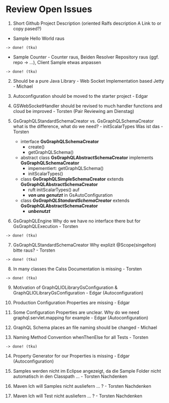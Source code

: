 # Review Open Issues 
1. Short Github Project Description (oriented Ralfs description A Link to or copy pased?)
- Sample Hello World raus 

```
-> done! (tku)
```

- Sample Counter - Counter raus, Beiden Resolver Repository raus (ggf. repo -> ...), Client Sample etwas anpassen 

```
-> done! (tku)
```

2. Should be a pure Java Library - Web Socket Implementation based Jetty - Michael 
3. Autoconfiguration should be moved to the starter project - Edgar 

4. GSWebSocketHandler should be revised to much handler functions and cloud be improved  - Torsten (Pair Reviewing am Dienstag)

5. GsGraphQLStandardSchemaCreator vs. GsGraphQLSchemaCreator what is the difference, what do we need? - initScalarTypes Was ist das - Torsten 

   - interface **GsGraphQLSchemaCreator**
     - create()
     - getGraphQLSchema()
   - abstract class **GsGraphQLAbstractSchemaCreator** implements **GsGraphQLSchemaCreator**
     - impementiert: getGraphQLSchema()
     - initScalarTypes()
   - class **GsGraphQLSimpleSchemaCreator** extends **GsGraphQLAbstractSchemaCreator**
     - ruft initScalarTypes() auf
     - ***von uns genutzt*** in GsAutoConfiguration
   - class **_GsGraphQLStandardSchemaCreator_** extends **GsGraphQLAbstractSchemaCreator**
     - ***unbenutzt***

6. GsGraphQLEngine Why do we have no interface there but for GsGraphQLExecution - Torsten 

```
-> done! (tku)
```

7. GsGraphQLStandardSchemaCreator Why explizit @Scope(singelton) bitte raus? - Torsten 

```
-> done! (tku)
```

8. In many classes the Calss Documentation is missing - Torsten 

```
-> done! (tku)
```

9. Motivation of GraphQLIOLibraryGsConfiguration & GraphQLIOLibraryGsConfiguration - Edgar (Autoconfiguration)
10. Production Configuration Properties are missing - Edgar 
11. Some Configuration Properties are unclear. Why do we need graphql.servlet.mapping for example - Edgar (Autoconfiguration)
12. GraphQL Schema places an file naming should be changed - Michael 

13. Naming Method Convention whenThenElse for all Tests - Torsten 

```
-> done! (tku)
```

14. Property Generator for our Properties is missing - Edgar (Autoconfiguration)

15. Samples werden nicht im Eclipse angezeigt, da die Sample Folder nicht automatisch in den Classpath ... - Torsten Nachdenken 
16. Maven Ich will Samples nicht ausliefern ... ? - Torsten Nachdenken 
17. Maven Ich will Test nicht ausliefern ... ? - Torsten Nachdenken 
